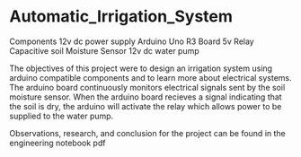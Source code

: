 # Automatic_Irrigation_System

Components
    12v dc power supply
    Arduino Uno R3 Board
    5v Relay
    Capacitive soil Moisture Sensor
    12v dc water pump
    
    
The objectives of this project were to design an irrigation system using arduino compatible components
and to learn more about electrical systems. The arduino board continuously monitors electrical signals
sent by the soil moisture sensor. When the arduino board recieves a signal indicating that the soil is dry,
the arduino will activate the relay which allows power to be supplied to the water pump.

Observations, research, and conclusion for the project can be found in the engineering notebook pdf
